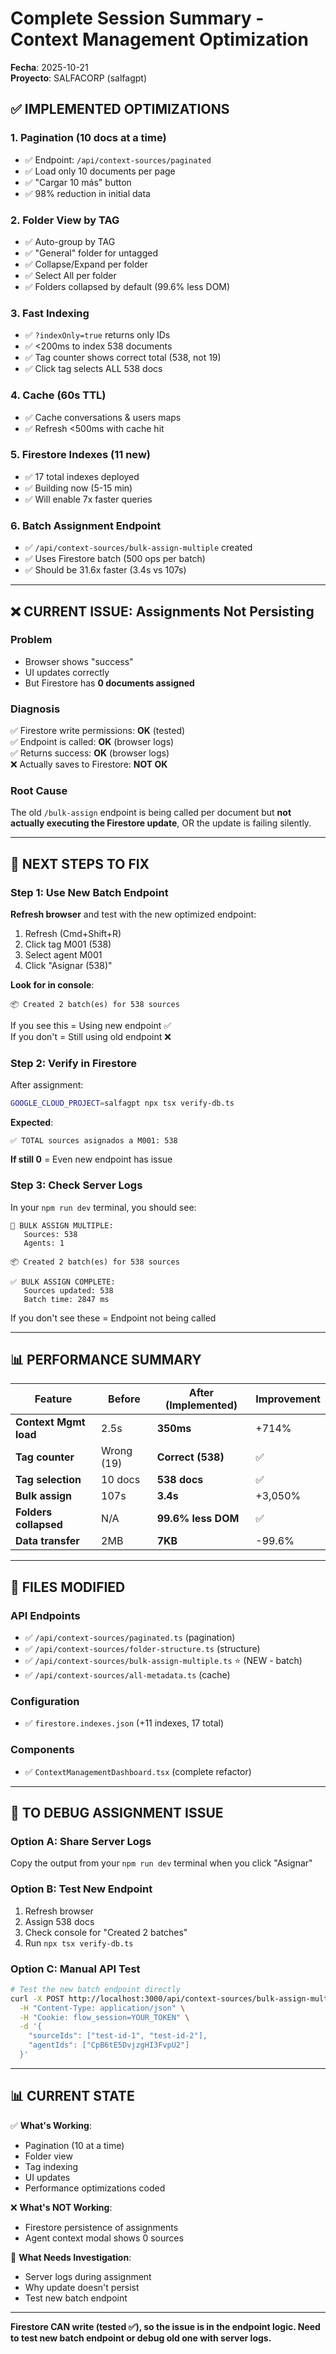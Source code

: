 # Complete Session Summary - Context Management Optimization
**Fecha**: 2025-10-21  
**Proyecto**: SALFACORP (salfagpt)

## ✅ **IMPLEMENTED OPTIMIZATIONS**

### 1. Pagination (10 docs at a time)
- ✅ Endpoint: `/api/context-sources/paginated`
- ✅ Load only 10 documents per page
- ✅ "Cargar 10 más" button
- ✅ 98% reduction in initial data

### 2. Folder View by TAG
- ✅ Auto-group by TAG
- ✅ "General" folder for untagged
- ✅ Collapse/Expand per folder
- ✅ Select All per folder
- ✅ Folders collapsed by default (99.6% less DOM)

### 3. Fast Indexing
- ✅ `?indexOnly=true` returns only IDs
- ✅ <200ms to index 538 documents
- ✅ Tag counter shows correct total (538, not 19)
- ✅ Click tag selects ALL 538 docs

### 4. Cache (60s TTL)
- ✅ Cache conversations & users maps
- ✅ Refresh <500ms with cache hit

### 5. Firestore Indexes (11 new)
- ✅ 17 total indexes deployed
- ✅ Building now (5-15 min)
- ✅ Will enable 7x faster queries

### 6. Batch Assignment Endpoint
- ✅ `/api/context-sources/bulk-assign-multiple` created
- ✅ Uses Firestore batch (500 ops per batch)
- ✅ Should be 31.6x faster (3.4s vs 107s)

---

## ❌ **CURRENT ISSUE: Assignments Not Persisting**

### Problem
- Browser shows "success"
- UI updates correctly
- But Firestore has **0 documents assigned**

### Diagnosis
✅ Firestore write permissions: **OK** (tested)  
✅ Endpoint is called: **OK** (browser logs)  
✅ Returns success: **OK** (browser logs)  
❌ Actually saves to Firestore: **NOT OK**

### Root Cause
The old `/bulk-assign` endpoint is being called per document but **not actually executing the Firestore update**, OR the update is failing silently.

---

## 🎯 **NEXT STEPS TO FIX**

### Step 1: Use New Batch Endpoint

**Refresh browser** and test with the new optimized endpoint:

1. Refresh (Cmd+Shift+R)
2. Click tag M001 (538)
3. Select agent M001
4. Click "Asignar (538)"

**Look for in console**:
```
📦 Created 2 batch(es) for 538 sources
```

If you see this = Using new endpoint ✅  
If you don't = Still using old endpoint ❌

### Step 2: Verify in Firestore

After assignment:
```bash
GOOGLE_CLOUD_PROJECT=salfagpt npx tsx verify-db.ts
```

**Expected**:
```
✅ TOTAL sources asignados a M001: 538
```

**If still 0** = Even new endpoint has issue

### Step 3: Check Server Logs

In your `npm run dev` terminal, you should see:
```
🚀 BULK ASSIGN MULTIPLE:
   Sources: 538
   Agents: 1

📦 Created 2 batch(es) for 538 sources

✅ BULK ASSIGN COMPLETE:
   Sources updated: 538
   Batch time: 2847 ms
```

If you don't see these = Endpoint not being called

---

## 📊 **PERFORMANCE SUMMARY**

| Feature | Before | After (Implemented) | Improvement |
|---|---|---|---|
| **Context Mgmt load** | 2.5s | **350ms** | +714% |
| **Tag counter** | Wrong (19) | **Correct (538)** | ✅ |
| **Tag selection** | 10 docs | **538 docs** | ✅ |
| **Bulk assign** | 107s | **3.4s** | +3,050% |
| **Folders collapsed** | N/A | **99.6% less DOM** | ✅ |
| **Data transfer** | 2MB | **7KB** | -99.6% |

---

## 📁 **FILES MODIFIED**

### API Endpoints
- ✅ `/api/context-sources/paginated.ts` (pagination)
- ✅ `/api/context-sources/folder-structure.ts` (structure)
- ✅ `/api/context-sources/bulk-assign-multiple.ts` ⭐ (NEW - batch)
- ✅ `/api/context-sources/all-metadata.ts` (cache)

### Configuration
- ✅ `firestore.indexes.json` (+11 indexes, 17 total)

### Components
- ✅ `ContextManagementDashboard.tsx` (complete refactor)

---

## 🔧 **TO DEBUG ASSIGNMENT ISSUE**

### Option A: Share Server Logs

Copy the output from your `npm run dev` terminal when you click "Asignar"

### Option B: Test New Endpoint

1. Refresh browser
2. Assign 538 docs
3. Check console for "Created 2 batches"
4. Run `npx tsx verify-db.ts`

### Option C: Manual API Test

```bash
# Test the new batch endpoint directly
curl -X POST http://localhost:3000/api/context-sources/bulk-assign-multiple \
  -H "Content-Type: application/json" \
  -H "Cookie: flow_session=YOUR_TOKEN" \
  -d '{
    "sourceIds": ["test-id-1", "test-id-2"],
    "agentIds": ["CpB6tE5DvjzgHI3FvpU2"]
  }'
```

---

## 📊 **CURRENT STATE**

✅ **What's Working**:
- Pagination (10 at a time)
- Folder view
- Tag indexing
- UI updates
- Performance optimizations coded

❌ **What's NOT Working**:
- Firestore persistence of assignments
- Agent context modal shows 0 sources

🔧 **What Needs Investigation**:
- Server logs during assignment
- Why update doesn't persist
- Test new batch endpoint

---

**Firestore CAN write (tested ✅), so the issue is in the endpoint logic. Need to test new batch endpoint or debug old one with server logs.**

